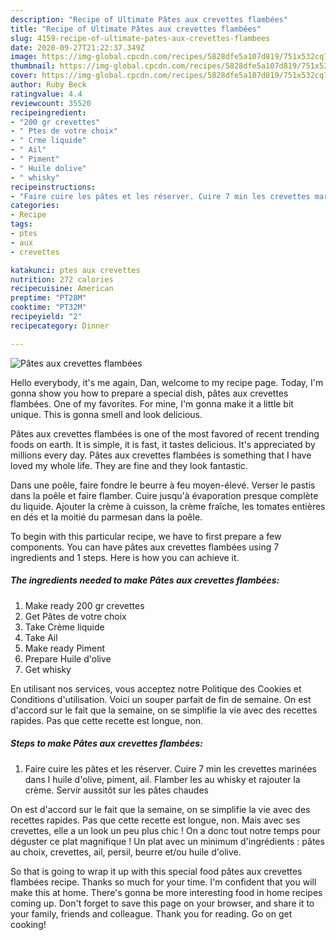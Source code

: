 ```yaml
---
description: "Recipe of Ultimate Pâtes aux crevettes flambées"
title: "Recipe of Ultimate Pâtes aux crevettes flambées"
slug: 4159-recipe-of-ultimate-pates-aux-crevettes-flambees
date: 2020-09-27T21:22:37.349Z
image: https://img-global.cpcdn.com/recipes/5828dfe5a107d819/751x532cq70/pates-aux-crevettes-flambees-photo-principale-de-la-recette.jpg
thumbnail: https://img-global.cpcdn.com/recipes/5828dfe5a107d819/751x532cq70/pates-aux-crevettes-flambees-photo-principale-de-la-recette.jpg
cover: https://img-global.cpcdn.com/recipes/5828dfe5a107d819/751x532cq70/pates-aux-crevettes-flambees-photo-principale-de-la-recette.jpg
author: Ruby Beck
ratingvalue: 4.4
reviewcount: 35520
recipeingredient:
- "200 gr crevettes"
- " Ptes de votre choix"
- " Crme liquide"
- " Ail"
- " Piment"
- " Huile dolive"
- " whisky"
recipeinstructions:
- "Faire cuire les pâtes et les réserver. Cuire 7 min les crevettes marinées dans l huile d&#39;olive, piment, ail. Flamber les au whisky et rajouter la crème. Servir aussitôt sur les pâtes chaudes"
categories:
- Recipe
tags:
- ptes
- aux
- crevettes

katakunci: ptes aux crevettes 
nutrition: 272 calories
recipecuisine: American
preptime: "PT28M"
cooktime: "PT32M"
recipeyield: "2"
recipecategory: Dinner

---
```



![Pâtes aux crevettes flambées](https://img-global.cpcdn.com/recipes/5828dfe5a107d819/751x532cq70/pates-aux-crevettes-flambees-photo-principale-de-la-recette.jpg)

Hello everybody, it's me again, Dan, welcome to my recipe page. Today, I'm gonna show you how to prepare a special dish, pâtes aux crevettes flambées. One of my favorites. For mine, I'm gonna make it a little bit unique. This is gonna smell and look delicious.

Pâtes aux crevettes flambées is one of the most favored of recent trending foods on earth. It is simple, it is fast, it tastes delicious. It's appreciated by millions every day. Pâtes aux crevettes flambées is something that I have loved my whole life. They are fine and they look fantastic.

Dans une poêle, faire fondre le beurre à feu moyen-élevé. Verser le pastis dans la poêle et faire flamber. Cuire jusqu&#39;à évaporation presque complète du liquide. Ajouter la crème à cuisson, la crème fraîche, les tomates entières en dés et la moitié du parmesan dans la poêle.


To begin with this particular recipe, we have to first prepare a few components. You can have pâtes aux crevettes flambées using 7 ingredients and 1 steps. Here is how you can achieve it.

<!--inarticleads1-->

##### The ingredients needed to make Pâtes aux crevettes flambées:

1. Make ready 200 gr crevettes
1. Get  Pâtes de votre choix
1. Take  Crème liquide
1. Take  Ail
1. Make ready  Piment
1. Prepare  Huile d&#39;olive
1. Get  whisky


En utilisant nos services, vous acceptez notre Politique des Cookies et Conditions d&#39;utilisation. Voici un souper parfait de fin de semaine. On est d&#39;accord sur le fait que la semaine, on se simplifie la vie avec des recettes rapides. Pas que cette recette est longue, non. 

<!--inarticleads2-->

##### Steps to make Pâtes aux crevettes flambées:

1. Faire cuire les pâtes et les réserver. Cuire 7 min les crevettes marinées dans l huile d&#39;olive, piment, ail. Flamber les au whisky et rajouter la crème. Servir aussitôt sur les pâtes chaudes


On est d&#39;accord sur le fait que la semaine, on se simplifie la vie avec des recettes rapides. Pas que cette recette est longue, non. Mais avec ses crevettes, elle a un look un peu plus chic ! On a donc tout notre temps pour déguster ce plat magnifique ! Un plat avec un minimum d&#39;ingrédients : pâtes au choix, crevettes, ail, persil, beurre et/ou huile d&#39;olive. 

So that is going to wrap it up with this special food pâtes aux crevettes flambées recipe. Thanks so much for your time. I'm confident that you will make this at home. There's gonna be more interesting food in home recipes coming up. Don't forget to save this page on your browser, and share it to your family, friends and colleague. Thank you for reading. Go on get cooking!
